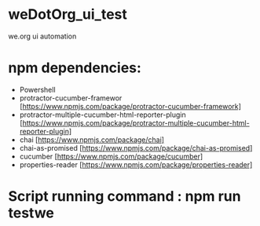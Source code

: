 # weDotOrg_ui_test
we.org ui automation

# npm dependencies:
* Powershell
* protractor-cucumber-framewor [https://www.npmjs.com/package/protractor-cucumber-framework]
* protractor-multiple-cucumber-html-reporter-plugin [https://www.npmjs.com/package/protractor-multiple-cucumber-html-reporter-plugin]
* chai [https://www.npmjs.com/package/chai]
* chai-as-promised [https://www.npmjs.com/package/chai-as-promised]
* cucumber [https://www.npmjs.com/package/cucumber]
* properties-reader [https://www.npmjs.com/package/properties-reader]

# Script running command : npm run testwe 